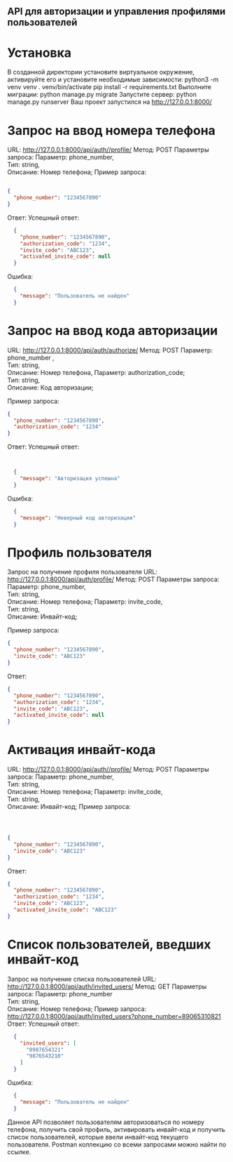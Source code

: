 ## API для авторизации и управления профилями пользователей
 # Установка
В созданной директории установите виртуальное окружение, активируйте его и установите необходимые зависимости: python3 -m venv venv . venv/bin/activate pip install -r requirements.txt
Выполните миграции:
python manage.py migrate
Запустите сервер: python manage.py runserver
Ваш проект запустился на http://127.0.0.1:8000/
# Запрос на ввод номера телефона
URL: http://127.0.0.1:8000/api/auth//profile/
Метод: POST
Параметры запроса:
Параметр:	phone_number,    
Тип: string,	    	
Описание: Номер телефона;
Пример запроса:
```json

{
  "phone_number": "1234567890"
}
```
Ответ:
Успешный ответ:
```json
  {
    "phone_number": "1234567890",
    "authorization_code": "1234",
    "invite_code": "ABC123",
    "activated_invite_code": null
  }
```
Ошибка:
```json
  {
    "message": "Пользователь не найден"
  }
```
# Запрос на ввод кода авторизации
URL: http://127.0.0.1:8000/api/auth/authorize/
Метод: POST
Параметр:	phone_number  ,  
Тип: string,   	
Описание: Номер телефона,
Параметр:	authorization_code;   
Тип: string,	    	
Описание:  Код авторизации;

Пример запроса:
```json
{
  "phone_number": "1234567890",
  "authorization_code": "1234"
}
```
Ответ:
Успешный ответ:
```json


  {
    "message": "Авторизация успешна"
  }
```
Ошибка:
```json
  {
    "message": "Неверный код авторизации"
  }
```

# Профиль пользователя
Запрос на получение профиля пользователя
URL: http://127.0.0.1:8000/api/auth/profile/
Метод: POST
Параметры запроса:
Параметр:	phone_number,    
Тип: string,	    	
Описание: Номер телефона;
Параметр:	invite_code,   
Тип: string,	    	
Описание:  Инвайт-код;

Пример запроса:
```json
{
  "phone_number": "1234567890",
  "invite_code": "ABC123"
}
```
Ответ:
```json
{
  "phone_number": "1234567890",
  "authorization_code": "1234",
  "invite_code": "ABC123",
  "activated_invite_code": null
}
```
# Активация инвайт-кода
URL: http://127.0.0.1:8000/api/auth//profile/
Метод: POST
Параметры запроса:
Параметр:	phone_number,    
Тип: string,	    	
Описание: Номер телефона;
Параметр:	invite_code,   
Тип: string,	    	
Описание:  Инвайт-код;
Пример запроса:
```json



{
  "phone_number": "1234567890",
  "invite_code": "ABC123"
}
```
Ответ:
```json
{
  "phone_number": "1234567890",
  "authorization_code": "1234",
  "invite_code": "ABC123",
  "activated_invite_code": "ABC123"
}
```
# Список пользователей, введших инвайт-код
Запрос на получение списка пользователей
URL: http://127.0.0.1:8000/api/auth/invited_users/
Метод: GET
Параметры запроса:
Параметр:	phone_number    
Тип: string,	    	
Описание: Номер телефона;
Пример запроса:
http://127.0.0.1:8000/api/auth/invited_users?phone_number=89065310821
Ответ:
Успешный ответ:
```json
  {
    "invited_users": [
      "0987654321"
      "9876543210"
    ]
  }
```
Ошибка:
```json
  {
    "message": "Пользователь не найден"
  }
```

Данное API позволяет пользователям авторизоваться по номеру телефона, получить свой профиль, активировать инвайт-код и получить список пользователей, которые ввели инвайт-код текущего пользователя.
Postman коллекцию со всеми запросами можно найти по ссылке.

